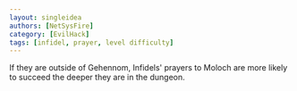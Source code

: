 ```yaml
---
layout: singleidea
authors: [NetSysFire]
category: [EvilHack]
tags: [infidel, prayer, level difficulty]
---
```

If they are outside of Gehennom, Infidels' prayers to Moloch are more likely to
succeed the deeper they are in the dungeon.
